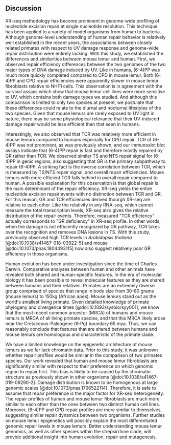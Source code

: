 ## Discussion

XR-seq methodology has become prominent in genome-wide profiling of nucleotide excision repair at single nucleotide resolution. 
This technique has been applied to a variety of model organisms from human to bacteria. 
Although genome-level understanding of human repair behavior is relatively well established in the recent years, the associations between closely related primates with respect to UV damage response and genome-wide repair distribution were entirely lacking. 
With this study, we established the differences and similarities between mouse lemur and human.
First, we observed repair efficiency differences between the two genomes of the two major types of DNA damage induced by UV. 
Like in humans, (6-4)PP was much more quickly completed compared to CPD in mouse lemur. 
Both (6-4)PP and CPD repair efficiencies were apparently slower in mouse lemur fibroblasts relative to NHF1 cells. 
This observation is in agreement with the survival assays which show that mouse lemur cell lines were more sensitive to UV, which contains both damage types we studied. 
And although this comparison is limited to only two species at present, we postulate that these differences could relate to the diurnal and nocturnal lifestyles of the two species. 
Given that mouse lemurs are rarely exposed to UV light in nature, there may be some physiological relevance that their UV-induced damage repair would be less efficient than that seen in humans.

Interestingly, we also observed that TCR was relatively more efficient in mouse lemurs compared to humans especially for CPD repair. 
TCR of (6-4)PP was not prominent, as was previously shown, and our immunoslot blot assays indicate that (6-4)PP repair is fast and therefore mostly repaired by GR rather than TCR. 
We observed similar TS and NTS repair signal for (6-4)PP in genic regions, also suggesting that GR is the primary subpathway to repair (6-4)PP.
A striking fact is the inverse correlation between TCR, which is measured by TS/NTS repair signal, and overall repair efficiencies.
Mouse lemurs with more efficient TCR falls behind in overall repair compared to human. 
A possible explanation for this observation is that global repair is the main determinant of the repair efficiency. 
XR-seq yields the entire nucleotide excision repair events with no distinction between TCR and GR. 
For this reason, GR and TCR efficiencies derived thourgh XR-seq are relative to each other.
Like the relativity in any RNA-seq, which cannot measure the total transcription levels, XR-seq also gives the relative distribution of the repair events. 
Therefore, measured "TCR efficiency" actually corresponds to "GR deficiency" in XR-seq profile.
In other words, when the damage is not efficiently recognized by GR pathway, TCR takes over the recognition and removes DNA lesions in TS.
With this study, previously observed high TCR levels in *Arabidopsis thaliana* [@doi:10.1038/s41467-018-03922-5] and mouse [@doi:10.1073/pnas.1804493115] now also suggest relatively poor GR efficiency in those organisms.

Human evolution has been under investigation since the time of Charles Darwin. 
Comparative analyses between human and other animals have revealed both shared and human-specific features. 
In the era of molecular biology it has been possible to reveal molecular features as they are shared between humans and their relatives. 
Primates are an extremely diverse group comprised of species that range in body size from 30-80 grams (mouse lemurs) to 150kg (African apes). 
Mouse lemurs stand out as the world's smallest living primate. 
Given detailed knowledge of primate phylogeny and divergence times [@doi:10.1093/sysbio/syy001], we know that the most recent common ancestor (MRCA) of humans and mouse lemurs is MRCA of all living primate species, and that this MRCA likely arose near the Cretaceous-Paleogene (K-Pg) boundary 65 mya. 
Thus, we can reasonably conclude that features that are shared between humans and mouse lemurs are homologous and characteristic of the primate clade.

We have a limited knowledge on the epigenetic architecture of mouse lemurs as we far lack chromatin data. 
Prior to this study, it was unknown whether repair profiles would be similar in the comparison of two primates species. 
Our work revealed that human and mouse lemur fibroblasts are significantly similar with respect to their preference on which genomic region to repair first. 
This bias is likely to be caused by the chromatin structure as previously shown in other organisms [@doi:10.1038/s41467-019-08290-2].
Damage distribution is known to be homogenous at large genomic scales [@doi:10.1073/pnas.1706522114]. 
Therefore, it is safe to assume that repair preference is the major factor for XR-seq heterogeneity.
The repair profiles of human and mouse lemur fibroblasts are much more similar to each other than the ones between two distinct human cell lines. 
Moreover, (6-4)PP and CPD repair profiles are more similar to themselves, suggesting similar repair dynamics between two organisms.
Further studies on mouse lemur epigenetics will possibly explain the most differentiated genomic repair levels in mouse lemurs. 
Better understanding mouse lemur genomics, as well as other species within the strepsirrhine clade, will provide additional insight into human evolution, repair and mutagenesis.




